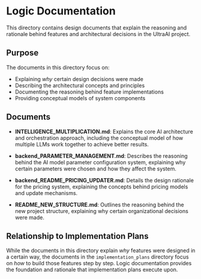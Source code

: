 # Logic Documentation

This directory contains design documents that explain the reasoning and rationale behind features and architectural decisions in the UltraAI project.

## Purpose

The documents in this directory focus on:

- Explaining *why* certain design decisions were made
- Describing the architectural concepts and principles
- Documenting the reasoning behind feature implementations
- Providing conceptual models of system components

## Documents

- **INTELLIGENCE_MULTIPLICATION.md**: Explains the core AI architecture and orchestration approach, including the conceptual model of how multiple LLMs work together to achieve better results.

- **backend_PARAMETER_MANAGEMENT.md**: Describes the reasoning behind the AI model parameter configuration system, explaining why certain parameters were chosen and how they affect the system.

- **backend_README_PRICING_UPDATER.md**: Details the design rationale for the pricing system, explaining the concepts behind pricing models and update mechanisms.

- **README_NEW_STRUCTURE.md**: Outlines the reasoning behind the new project structure, explaining why certain organizational decisions were made.

## Relationship to Implementation Plans

While the documents in this directory explain *why* features were designed in a certain way, the documents in the `implementation_plans` directory focus on *how* to build those features step by step. Logic documentation provides the foundation and rationale that implementation plans execute upon.
